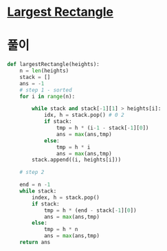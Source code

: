# [Largest Rectangle](https://www.hackerrank.com/challenges/largest-rectangle/problem?isFullScreen=true&h_l=interview&playlist_slugs%5B%5D=interview-preparation-kit&playlist_slugs%5B%5D=stacks-queues)

# 풀이
```python
def largestRectangle(heights):
    n = len(heights)
    stack = []
    ans = -1
    # step 1 - sorted
    for i in range(n):

        while stack and stack[-1][1] > heights[i]:
            idx, h = stack.pop() # 0 2
            if stack:
                tmp = h * (i-1 - stack[-1][0])
                ans = max(ans,tmp)
            else:
                tmp = h * i
                ans = max(ans,tmp)
        stack.append((i, heights[i]))

    # step 2

    end = n -1
    while stack:
        index, h = stack.pop()
        if stack:
            tmp = h * (end - stack[-1][0])
            ans = max(ans,tmp)
        else:
            tmp = h * n
            ans = max(ans,tmp)
    return ans    
```
